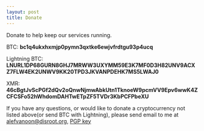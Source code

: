 ```yaml
---
layout: post
title: Donate
---
```


Donate to help keep our services running.

BTC: **bc1q4ukxhxmjp0pymn3qxtke6ewjvfrdtgu93p4ucq**

Lightning BTC: **LNURL1DP68GURN8GHJ7MRWW3UXYMM59E3K7MF0D3H82UNV9ACXZ7FLW4EK2UNWV9KK20TPD3JKVANPDEHK7MS5LWAJ0**

XMR: **46cBgtJvScPGf2dQv2oQnwNjmwAbkUtn1TknoeW9pcmVV9Epv6wwK4ZCFCSFo52hWhdomDAHTwETpZF5TVDr3KbPCFPbeXU**

If you have any questions, or would like to donate a cryptocurrency not listed above(or send BTC with Lightning), please send email to me at alefvanoon@disroot.org, <a href="/pgp">PGP key</a>
